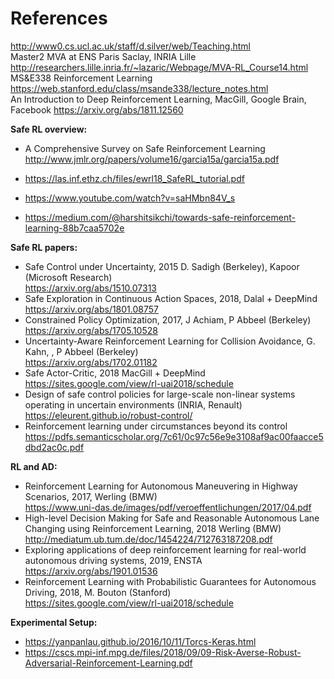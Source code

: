 # References  
http://www0.cs.ucl.ac.uk/staff/d.silver/web/Teaching.html    
Master2 MVA at ENS Paris Saclay, INRIA Lille http://researchers.lille.inria.fr/~lazaric/Webpage/MVA-RL_Course14.html  
MS&E338 Reinforcement Learning https://web.stanford.edu/class/msande338/lecture_notes.html  
An Introduction to Deep Reinforcement Learning, MacGill, Google Brain, Facebook https://arxiv.org/abs/1811.12560  
  
**Safe RL overview:**
* A Comprehensive Survey on Safe Reinforcement Learning  
  http://www.jmlr.org/papers/volume16/garcia15a/garcia15a.pdf  

* https://las.inf.ethz.ch/files/ewrl18_SafeRL_tutorial.pdf
* https://www.youtube.com/watch?v=saHMbn84V_s
* https://medium.com/@harshitsikchi/towards-safe-reinforcement-learning-88b7caa5702e

**Safe RL papers:**
* Safe Control under Uncertainty, 2015 D. Sadigh (Berkeley), Kapoor (Microsoft Research)  
  https://arxiv.org/abs/1510.07313  
* Safe Exploration in Continuous Action Spaces, 2018, Dalal + DeepMind  
  https://arxiv.org/abs/1801.08757  
* Constrained Policy Optimization, 2017, J Achiam,  P Abbeel (Berkeley)   
  https://arxiv.org/abs/1705.10528  
* Uncertainty-Aware Reinforcement Learning for Collision Avoidance, G. Kahn, , P Abbeel (Berkeley)  
  https://arxiv.org/abs/1702.01182  
* Safe Actor-Critic, 2018 MacGill + DeepMind  
  https://sites.google.com/view/rl-uai2018/schedule  
* Design of safe control policies for large-scale non-linear systems operating in uncertain environments  (INRIA, Renault)    
  https://eleurent.github.io/robust-control/  
* Reinforcement learning under circumstances beyond its control  
  https://pdfs.semanticscholar.org/7c61/0c97c56e9e3108af9ac00faacce5dbd2ac0c.pdf  
  
**RL and AD:**  
* Reinforcement Learning for Autonomous Maneuvering in Highway Scenarios, 2017, Werling (BMW)   
  https://www.uni-das.de/images/pdf/veroeffentlichungen/2017/04.pdf
* High-level Decision Making for Safe and Reasonable Autonomous Lane Changing using Reinforcement Learning, 2018 Werling (BMW)  
  http://mediatum.ub.tum.de/doc/1454224/712763187208.pdf  
* Exploring applications of deep reinforcement learning for real-world autonomous driving systems, 2019, ENSTA  
  https://arxiv.org/abs/1901.01536  
* Reinforcement Learning with Probabilistic Guarantees for Autonomous Driving, 2018, M. Bouton (Stanford)  
  https://sites.google.com/view/rl-uai2018/schedule  
  
**Experimental Setup:**
* https://yanpanlau.github.io/2016/10/11/Torcs-Keras.html  
* https://cscs.mpi-inf.mpg.de/files/2018/09/09-Risk-Averse-Robust-Adversarial-Reinforcement-Learning.pdf  
  
